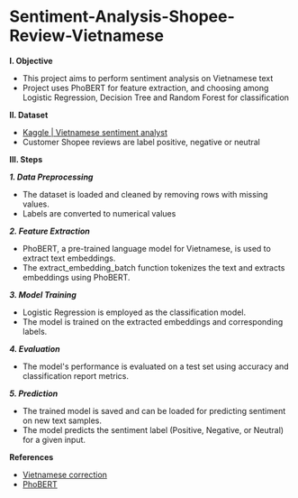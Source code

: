# Sentiment-Analysis-Shopee-Review-Vietnamese

**I. Objective**
- This project aims to perform sentiment analysis on Vietnamese text
- Project uses PhoBERT for feature extraction, and choosing among Logistic Regression, Decision Tree and Random Forest for classification

**II. Dataset**
- [Kaggle | Vietnamese sentiment analyst](https://www.kaggle.com/datasets/linhlpv/vietnamese-sentiment-analyst/data?select=data.csv)
- Customer Shopee reviews are label positive, negative or neutral

**III. Steps** 

***1. Data Preprocessing***
- The dataset is loaded and cleaned by removing rows with missing values.
- Labels are converted to numerical values 

***2. Feature Extraction***
- PhoBERT, a pre-trained language model for Vietnamese, is used to extract text embeddings.
- The extract_embedding_batch function tokenizes the text and extracts embeddings using PhoBERT.

***3. Model Training***
- Logistic Regression is employed as the classification model.
- The model is trained on the extracted embeddings and corresponding labels.

***4. Evaluation***
- The model's performance is evaluated on a test set using accuracy and classification report metrics.

***5. Prediction***
- The trained model is saved and can be loaded for predicting sentiment on new text samples.
- The model predicts the sentiment label (Positive, Negative, or Neutral) for a given input.

**References**
- [Vietnamese correction](https://github.com/bmd1905/vietnamese-correction/?tab=readme-ov-file)
- [PhoBERT](https://github.com/VinAIResearch/PhoBERT?tab=readme-ov-file#introduction)
